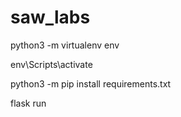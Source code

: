 # saw_labs
python3 -m virtualenv env

env\Scripts\activate

python3 -m pip install requirements.txt

flask run

